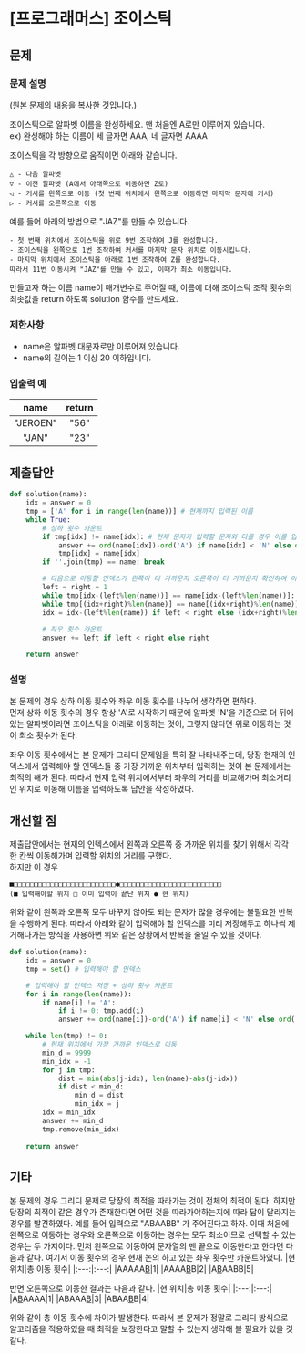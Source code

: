 # [프로그래머스] 조이스틱
## 문제
### 문제 설명
([원본 문제](https://programmers.co.kr/learn/courses/30/lessons/42860)의 내용을 복사한 것입니다.)

조이스틱으로 알파벳 이름을 완성하세요. 맨 처음엔 A로만 이루어져 있습니다.  
ex) 완성해야 하는 이름이 세 글자면 AAA, 네 글자면 AAAA

조이스틱을 각 방향으로 움직이면 아래와 같습니다.
```
△ - 다음 알파벳  
▽ - 이전 알파벳 (A에서 아래쪽으로 이동하면 Z로)  
◁ - 커서를 왼쪽으로 이동 (첫 번째 위치에서 왼쪽으로 이동하면 마지막 문자에 커서)  
▷ - 커서를 오른쪽으로 이동
```

예를 들어 아래의 방법으로 "JAZ"를 만들 수 있습니다.

```
- 첫 번째 위치에서 조이스틱을 위로 9번 조작하여 J를 완성합니다.
- 조이스틱을 왼쪽으로 1번 조작하여 커서를 마지막 문자 위치로 이동시킵니다.
- 마지막 위치에서 조이스틱을 아래로 1번 조작하여 Z를 완성합니다.  
따라서 11번 이동시켜 "JAZ"를 만들 수 있고, 이때가 최소 이동입니다.
```

만들고자 하는 이름 name이 매개변수로 주어질 때, 이름에 대해 조이스틱 조작 횟수의 최솟값을 return 하도록 solution 함수를 만드세요.

### 제한사항
* name은 알파벳 대문자로만 이루어져 있습니다.
* name의 길이는 1 이상 20 이하입니다.

### 입출력 예
|name|return|
|:---:|:---:|
|"JEROEN"|"56"|
|"JAN"|"23"|

## 제출답안
```python
def solution(name):
    idx = answer = 0
    tmp = ['A' for i in range(len(name))] # 현재까지 입력된 이름
    while True:
        # 상하 횟수 카운트
        if tmp[idx] != name[idx]: # 현재 문자가 입력할 문자와 다를 경우 이를 입력 후 이동횟수 카운트
            answer += ord(name[idx])-ord('A') if name[idx] < 'N' else ord('Z')-ord(name[idx])+1 # 'N'을 기준으로 조이스틱을 위로 올릴지 아래로 올릴지 달라짐
            tmp[idx] = name[idx]
        if ''.join(tmp) == name: break

        # 다음으로 이동할 인덱스가 왼쪽이 더 가까운지 오른쪽이 더 가까운지 확인하여 이동
        left = right = 1
        while tmp[idx-(left%len(name))] == name[idx-(left%len(name))]: left += 1
        while tmp[(idx+right)%len(name)] == name[(idx+right)%len(name)]: right += 1
        idx = idx-(left%len(name)) if left < right else (idx+right)%len(name)
        
        # 좌우 횟수 카운트
        answer += left if left < right else right

    return answer
```
### 설명
본 문제의 경우 상하 이동 횟수와 좌우 이동 횟수를 나누어 생각하면 편하다.  
먼저 상하 이동 횟수의 경우 항상 'A'로 시작하기 때문에 알파벳 'N'을 기준으로 더 뒤에 있는 알파벳이라면 조이스틱을 아래로 이동하는 것이, 그렇지 않다면 위로 이동하는 것이 최소 횟수가 된다.

좌우 이동 횟수에서는 본 문제가 그리디 문제임을 특히 잘 나타내주는데, 당장 현재의 인덱스에서 입력해야 할 인덱스들 중 가장 가까운 위치부터 입력하는 것이 본 문제에서는 최적의 해가 된다.
따라서 현재 입력 위치에서부터 좌우의 거리를 비교해가며 최소거리인 위치로 이동해 이름을 입력하도록 답안을 작성하였다.

## 개선할 점
제출답안에서는 현재의 인덱스에서 왼쪽과 오른쪽 중 가까운 위치를 찾기 위해서 각각 한 칸씩 이동해가며 입력할 위치의 거리를 구했다.  
하지만 이 경우
```
■□□□□□□□□□□□□□□□□□□□□□□□□□●□□□□□□□□□□□□□□□□□□□□□□□□□
(■ 입력해야할 위치 □ 이미 입력이 끝난 위치 ● 현 위치)
```
위와 같이 왼쪽과 오른쪽 모두 바꾸지 않아도 되는 문자가 많을 경우에는 불필요한 반복을 수행하게 된다. 
따라서 아래와 같이 입력해야 할 인덱스를 미리 저장해두고 하나씩 제거해나가는 방식을 사용하면 위와 같은 상황에서 반복을 줄일 수 있을 것이다.
```python
def solution(name):
    idx = answer = 0
    tmp = set() # 입력해야 할 인덱스

    # 입력해야 할 인덱스 저장 + 상하 횟수 카운트
    for i in range(len(name)):
        if name[i] != 'A':
            if i != 0: tmp.add(i)
            answer += ord(name[i])-ord('A') if name[i] < 'N' else ord('Z')-ord(name[i])+1

    while len(tmp) != 0:
        # 현재 위치에서 가장 가까운 인덱스로 이동
        min_d = 9999
        min_idx = -1
        for j in tmp:
            dist = min(abs(j-idx), len(name)-abs(j-idx))
            if dist < min_d:
                min_d = dist
                min_idx = j
        idx = min_idx
        answer += min_d
        tmp.remove(min_idx)
         
    return answer
```

## 기타
본 문제의 경우 그리디 문제로 당장의 최적을 따라가는 것이 전체의 최적이 된다. 하지만 당장의 최적이 같은 경우가 존재한다면 어떤 것을 따라가야하는지에 따라 답이 달라지는 경우를 발견하였다.
예를 들어 입력으로 "ABAABB" 가 주어진다고 하자. 이때 처음에 왼쪽으로 이동하는 경우와 오른쪽으로 이동하는 경우는 모두 최소이므로 선택할 수 있는 경우는 두 가지이다.
먼저 왼쪽으로 이동하여 문자열의 맨 끝으로 이동한다고 한다면 다음과 같다. 여기서 이동 횟수의 경우 현재 논의 하고 있는 좌우 횟수만 카운트하였다.
|현 위치|총 이동 횟수|
|:---:|:---:|
|AAAAA<ins>B</ins>|1|
|AAAA<ins>B</ins>B|2|
|A<ins>B</ins>AABB|5|

반면 오른쪽으로 이동한 결과는 다음과 같다.
|현 위치|총 이동 횟수|
|:---:|:---:|
|A<ins>B</ins>AAAA|1|
|ABAAA<ins>B</ins>|3|
|ABAA<ins>B</ins>B|4|

위와 같이 총 이동 횟수에 차이가 발생한다. 따라서 본 문제가 정말로 그리디 방식으로 알고리즘을 적용하였을 때 최적을 보장한다고 말할 수 있는지 생각해 볼 필요가 있을 것 같다.
